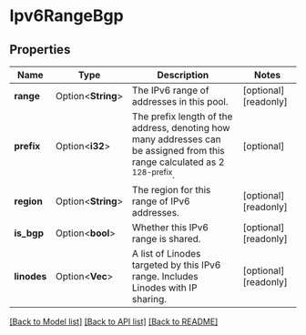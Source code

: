# Ipv6RangeBgp

## Properties

Name | Type | Description | Notes
------------ | ------------- | ------------- | -------------
**range** | Option<**String**> | The IPv6 range of addresses in this pool.  | [optional][readonly]
**prefix** | Option<**i32**> | The prefix length of the address, denoting how many addresses can be assigned from this range calculated as 2 <sup>128-prefix</sup>.  | [optional]
**region** | Option<**String**> | The region for this range of IPv6 addresses.  | [optional][readonly]
**is_bgp** | Option<**bool**> | Whether this IPv6 range is shared.  | [optional][readonly]
**linodes** | Option<**Vec<i32>**> | A list of Linodes targeted by this IPv6 range. Includes Linodes with IP sharing.  | [optional][readonly]

[[Back to Model list]](../README.md#documentation-for-models) [[Back to API list]](../README.md#documentation-for-api-endpoints) [[Back to README]](../README.md)



